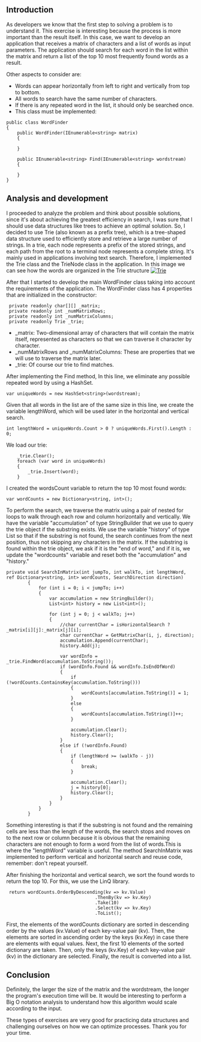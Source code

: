 ##  Introduction
As developers we know that the first step to solving a problem is to understand it.
This exercise is interesting because the process is more important than the result itself.
In this case, we want to develop an application that receives a matrix of characters and a list of words as input parameters. The application should search for each word in the list within the matrix and return a list of the top 10 most frequently found words as a result.

Other aspects to consider are:

- Words can appear horizontally from left to right and vertically from top to bottom.
- All words to search have the same number of characters.
- If there is any repeated word in the list, it should only be searched once.
- This class must be implemented:
```
public class WordFinder
{
	public WordFinder(IEnumerable<string> matrix)
	{
		
	}

	public IEnumerable<string> Find(IEnumerable<string> wordstream)
	{
		
	}
}
```
## Analysis and development
I proceeded to analyze the problem and think about possible solutions, since it's about achieving the greatest efficiency in search, I was sure that I should use data structures like trees to achieve an optimal solution. So, I decided to use Trie (also known as a prefix tree), which is a tree-shaped data structure used to efficiently store and retrieve a large number of strings. In a trie, each node represents a prefix of the stored strings, and each path from the root to a terminal node represents a complete string. It's mainly used in applications involving text search. Therefore, I implemented the Trie class and the TrieNode class in the application.
In this image we can see how the words are organized in the Trie structure
[![Trie](https://theoryofprogramming.files.wordpress.com/2015/01/trie12.jpg "Trie")](https://theoryofprogramming.files.wordpress.com/2015/01/trie12.jpg "Trie")


After that I started to develop the main WordFinder class taking into account the requirements of the application. The WordFinder class has 4 properties that are initialized in the constructor:
```
 private readonly char[][] _matrix;
 private readonly int _numMatrixRows;
 private readonly int _numMatrixColumns;
 private readonly Trie _trie;
```
- _matrix: Two-dimensional array of characters that will contain the matrix itself, represented as characters so that we can traverse it character by character.
- _numMatrixRows and _numMatrixColumns: These are properties that we will use to traverse the matrix later.
- _trie: Of course our trie to find matches.

After implementing the Find method,
In this line, we eliminate any possible repeated word by using a HashSet.
```
var uniqueWords = new HashSet<string>(wordstream);
```
Given that all words in the list are of the same size
in this line, we create the variable lengthWord, which will be used later in the horizontal and vertical search.
```
int lengthWord = uniqueWords.Count > 0 ? uniqueWords.First().Length : 0;
```

We load our trie:
```
    _trie.Clear();
    foreach (var word in uniqueWords)
    {
        _trie.Insert(word);
    }
```

I created the wordsCount variable to return the top 10 most found words:
```
var wordCounts = new Dictionary<string, int>();
```
To perform the search, we traverse the matrix using a pair of nested for loops to walk through each row and column horizontally and vertically. We have the variable "accumulation" of type StringBuilder that we use to query the trie object if the substring exists. We use the variable "history" of type List so that if the substring is not found, the search continues from the next position, thus not skipping any characters in the matrix. If the substring is found within the trie object, we ask if it is the "end of word," and if it is, we update the "wordcounts" variable and reset both the "accumulation" and "history."
```
private void SearchInMatrix(int jumpTo, int walkTo, int lengthWord, ref Dictionary<string, int> wordCounts, SearchDirection direction) 
        {            
            for (int i = 0; i < jumpTo; i++)
            {
                var accumulation = new StringBuilder();
                List<int> history = new List<int>();

                for (int j = 0; j < walkTo; j++)
                {
                    //char currentChar = isHorizontalSearch ? _matrix[i][j]:_matrix[j][i];
                    char currentChar = GetMatrixChar(i, j, direction);
                    accumulation.Append(currentChar);
                    history.Add(j);

                    var wordInfo = _trie.FindWord(accumulation.ToString());
                    if (wordInfo.Found && wordInfo.IsEndOfWord)
                    {
                        if (!wordCounts.ContainsKey(accumulation.ToString()))
                        {
                            wordCounts[accumulation.ToString()] = 1;
                        }
                        else
                        {
                            wordCounts[accumulation.ToString()]++;
                        }

                        accumulation.Clear();
                        history.Clear();
                    }
                    else if (!wordInfo.Found)
                    {
                        if (lengthWord >= (walkTo - j))
                        {
                            break;
                        }

                        accumulation.Clear();
                        j = history[0];
                        history.Clear();
                    }
                }
            }                        
        }
```
Something interesting is that if the substring is not found and the remaining cells are less than the length of the words, the search stops and moves on to the next row or column because it is obvious that the remaining characters are not enough to form a word from the list of words.This is where the "lengthWord" variable is useful.
The method SearchInMatrix was implemented to perform vertical and horizontal search and reuse code, remember: don't repeat yourself.

After finishing the horizontal and vertical search, we sort the found words to return the top 10. For this, we use the LinQ library.
```
 return wordCounts.OrderByDescending(kv => kv.Value)
                                 .ThenBy(kv => kv.Key)
                                 .Take(10)
                                 .Select(kv => kv.Key)
                                 .ToList();
```
First, the elements of the wordCounts dictionary are sorted in descending order by the values (kv.Value) of each key-value pair (kv).
Then, the elements are sorted in ascending order by the keys (kv.Key) in case there are elements with equal values.
Next, the first 10 elements of the sorted dictionary are taken.
Then, only the keys (kv.Key) of each key-value pair (kv) in the dictionary are selected.
Finally, the result is converted into a list.

## Conclusion
Definitely, the larger the size of the matrix and the wordstream, the longer the program's execution time will be. It would be interesting to perform a Big O notation analysis to understand how this algorithm would scale according to the input.

These types of exercises are very good for practicing data structures and challenging ourselves on how we can optimize processes. Thank you for your time.